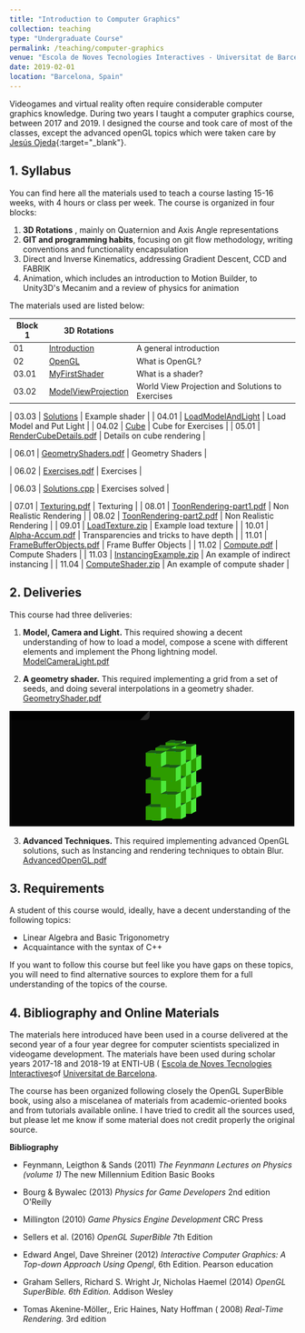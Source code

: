 ```yaml
---
title: "Introduction to Computer Graphics"
collection: teaching
type: "Undergraduate Course"
permalink: /teaching/computer-graphics
venue: "Escola de Noves Tecnologies Interactives - Universitat de Barcelona"
date: 2019-02-01
location: "Barcelona, Spain"
---
```


Videogames and virtual reality often require considerable computer graphics knowledge. During two years I taught a computer graphics course, between 2017 and 2019. I designed the course and took care of most of the classes, except the advanced openGL topics which were taken care by [Jesús Ojeda](https://www.linkedin.com/in/jesusojeda/?originalSubdomain=es){:target="_blank"}. 


## 1. Syllabus

You can find here all the materials used to teach a course lasting 15-16 weeks, with 4 hours or class per week.
 The course is organized in four blocks:
 1. **3D Rotations** , mainly on Quaternion and Axis Angle representations 
 2. **GIT and programming habits**, focusing on git flow methodology, writing conventions and functionality encapsulation
 3. Direct and Inverse Kinematics, addressing Gradient Descent, CCD and FABRIK 
 4. Animation, which includes an introduction to Motion Builder, to Unity3D's Mecanim and a review of physics for animation
 
 The materials used are listed below:
 
| Block 1            | 3D Rotations   |                                                              |
| --------         | ------ | ------------------------------------------------------------ |
| 01    | [Introduction](computer-graphics/01.ComputerGraphics.Introduction.pdf)                           | A general introduction          |
| 02    | [OpenGL](computer-graphics/02.ComputerGraphics.Intro2OpenGL.pdf)                            | What is OpenGL?      |
| 03.01 | [MyFirstShader](computer-graphics/03.01ComputerGraphics.MyFirstShader.pdf)                            | What is a shader?     |
| 03.02 | [ModelViewProjection](computer-graphics/03.02.ComputerGraphics.ObjectWorldViewProjection-solutions1to6.pdf)                            | World View Projection and Solutions to Exercises     |

| 03.03 | [Solutions](computer-graphics/03.03.ComputerGraphics.Solution-render.cpp.zip)                            | Example shader     |
| 04.01    | [LoadModelAndLight](computer-graphics/04.01.ComputerGraphics.Load-model-and-put-light.pdf)                                         | Load Model and Put Light   |
| 04.02    | [Cube](computer-graphics/4.02.cube.obj)        | Cube for Exercises                       |
| 05.01    | [RenderCubeDetails.pdf](computer-graphics/05.01.ComputerGraphics.DetailsRenderingCube.pdf)   | Details on cube rendering  |

| 06.01    | [GeometryShaders.pdf](computer-graphics/06.01.ComputerGraphics.GeometryShaders.pdf)   | Geometry Shaders    |

| 06.02    | [Exercises.pdf](computer-graphics/06.02.ComputerGraphics.GeometryShaderExercises.pdf)   | Exercises |

| 06.03    | [Solutions.cpp](computer-graphics/06.03.ComputerGraphics.Solutions-exercise1to9.zip)   | Exercises solved  |

| 07.01    | [Texturing.pdf](computer-graphics/07.01.ComputerGraphics.Texturing.pdf)   |  Texturing  |
| 08.01    | [ToonRendering-part1.pdf](computer-graphics/08.01.ComputerGraphics.NonRealisticRendering-part1.pdf)   | Non Realistic Rendering  |
| 08.02    | [ToonRendering-part2.pdf](computer-graphics/08.02.ComputerGraphics.NonRealisticRendering-part2.pdf)   | Non Realistic Rendering  |
| 09.01    | [LoadTexture.zip](computer-graphics/09.01.ComputerGraphics.glframework-load-shader-load-texture.zip)   | Example load texture |
| 10.01    | [Alpha-Accum.pdf](computer-graphics/10.01.ComputerGraphics.Alpha-Accum.pdf)   | Transparencies and tricks to have depth  |
| 11.01    | [FrameBufferObjects.pdf](computer-graphics/11.01.ComputerGraphics.FrameBufferObjects.pdf)   | Frame Buffer Objects |
| 11.02    | [Compute.pdf](computer-graphics/11.02.ComputerGraphics.ModernOpenGL-Compute.pdf)   | Compute Shaders |
| 11.03    | [InstancingExample.zip](computer-graphics/11.03.ComputerGraphics.instancing.zip)   | An example of indirect instancing  |
| 11.04    | [ComputeShader.zip](computer-graphics/11.04.ComputerGraphics.glframework-computeshader.zip)   | An example of compute shader  |



## 2. Deliveries
This course had three deliveries:
 1. **Model, Camera and Light.** This required showing a decent understanding of how to load a model, compose a scene with different elements and implement the Phong lightning model.
[ModelCameraLight.pdf](computer-graphics/AA1.ComputerGraphics.ModelCameraLight.pdf) 
 
 2. **A geometry shader.** This required implementing a grid from a set of seeds, and doing several interpolations in a geometry shader.
[GeometryShader.pdf](computer-graphics/AA2.ComputerGraphics.GeometryShader.pdf) 

![example](computer-graphics/image8.gif "")


 
 3. **Advanced Techniques.** This required implementing advanced OpenGL solutions, such as Instancing and rendering techniques to obtain Blur.
[AdvancedOpenGL.pdf](computer-graphics/AA3.ComputerGraphics.AdvancedRenderingTechniques.pdf) 
 
 
 
## 3. Requirements

A student of this course would, ideally, have a decent understanding of the following topics:

*  Linear Algebra and Basic Trigonometry
* Acquaintance with the syntax of C++

If you want to follow this course but feel like you have gaps on these topics, you will need to find alternative sources to explore them for a full understanding of the topics of the course.



## 4. Bibliography and Online Materials

The materials here introduced have been used in a course delivered at the second year of a four year degree for computer scientists specialized in videogame development. The materials have been used during scholar years 2017-18 and 2018-19 at ENTI-UB ( [Escola de Noves Tecnologies Interactives](http://www.enti.cat)of [Universitat de Barcelona](http://www.ub.edu).

The course has been organized following closely the OpenGL SuperBible book, using also a miscelanea of materials from academic-oriented books and from tutorials available online. I have tried to credit all the sources used, but please let me know if some material does not credit properly the original source.

**Bibliography**

*	Feynmann, Leigthon & Sands (2011) *The Feynmann Lectures on Physics (volume 1)*  The new Millennium Edition Basic Books
*	Bourg & Bywalec (2013) *Physics for Game Developers*  2nd edition O'Reilly
*	Millington (2010) *Game Physics Engine Development* CRC Press
*	Sellers et al. (2016) *OpenGL SuperBible* 7th Edition


* Edward Angel, Dave Shreiner (2012) *Interactive Computer Graphics: A Top-down Approach
Using Opengl*, 6th Edition. Pearson education
* Graham Sellers, Richard S. Wright Jr, Nicholas Haemel (2014) *OpenGL SuperBible. 6th Edition.*
Addison Wesley
* Tomas Akenine-Möller,, Eric Haines, Naty Hoffman ( 2008) *Real-Time Rendering.* 3rd edition










